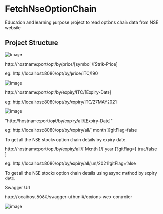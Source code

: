 # FetchNseOptionChain
Education and learning purpose project to read options chain data from NSE website

## Project Structure

![image](https://user-images.githubusercontent.com/85377881/120890353-c9641f80-c61f-11eb-9f23-aac89fa066a0.png)

http://hostname:port/opt/by/price/[symbol]/[Strik-Price]
  
  eg: http://localhost:8080/opt/by/price/ITC/190
  
![image](https://user-images.githubusercontent.com/19818842/120807617-c6a4f400-c565-11eb-9e0b-a3b7ce849734.png)
  
http://hostname:port/opt/by/expiry/ITC/[Expiry-Date]
  
  eg: http://localhost:8080/opt/by/expiry/ITC/27MAY2021

![image](https://user-images.githubusercontent.com/19818842/120808641-e38df700-c566-11eb-916c-45bf10abc4f5.png)

"http://hostname:port/opt/by/expiry/all/[Expiry-Date]"
  
  eg: http://localhost:8080/opt/by/expiry/all/[ month ]?gitFlag=false
  
  To get all the NSE stocks option chain details by expiry date.

http://hostname:port/opt/by/expiry/all/[ Month ]/[ year ]?gitFlag=[ true/false ]
  
  eg: http://localhost:8080/opt/by/expiry/all/jun/2021?gitFlag=false
  
  To get all the NSE stocks option chain details using async method by expiry date.

Swagger Url

  http://localhost:8080/swagger-ui.html#/options-web-controller
  
  ![image](https://user-images.githubusercontent.com/19818842/120893086-e8b67900-c62e-11eb-8f28-34df9e6fab8f.png)

